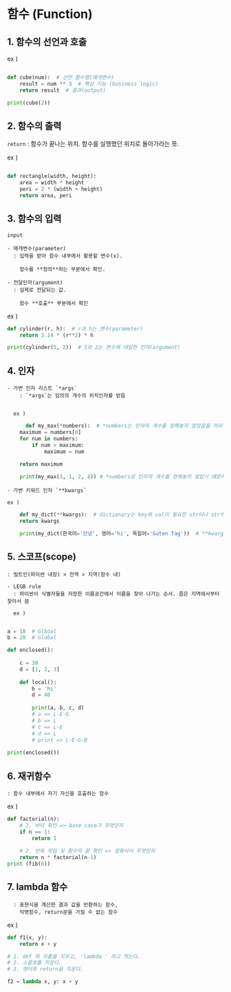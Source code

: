 # 함수 (Function)

## 1. 함수의 선언과 호출

ex )
```python

def cube(num):  # 선언 함수명(매개변수)
    result = num ** 3  # 핵심 기능 (business logic)
    return result  # 결과(output)

print(cube(2))
```
## 2. 함수의 출력

 `return`
    : 함수가 끝나는 위치. 함수를 실행했던 위치로 돌아가라는 뜻.

ex )
```python

def rectangle(width, height):
    area = width * height
    peri = 2 * (width + height)
    return area, peri
```

## 3. 함수의 입력

 `input`
    
    - 매개변수(parameter)
      : 입력을 받아 함수 내부에서 활용할 변수(x).

        함수를 **정의**하는 부분에서 확인. 

    - 전달인자(argument)
      : 실제로 전달되는 값. 
        
        함수 **호출** 부분에서 확인

ex )
```python
def cylinder(r, h):  # r과 h는 변수(parameter)
    return 3.14 * (r**2) * h

print(cylinder(5, 2))  # 5와 2는 변수에 대입한 인자(argument)
```

## 4. 인자

    - 가변 인자 리스트 `*args`
        : `*args`는 임의의 개수의 위치인자를 받음

      
      ex ) 
```python
      def my_max(*numbers):  # *numbers는 인자의 개수를 정해놓지 않았음을 의미
    maximum = numbers[0]
    for num in numbers:
        if num > maximum:
            maximum = num
    
    return maximum

    print(my_max(3, 1, 2, 4)) # *numbers로 인자의 개수를 정해놓지 않았기 때문에, 몇 개를 넣어도 문제가 되지 않음.
```

    - 가변 키워드 인자 `**kwargs`

    ex )
```python
    def my_dict(**kwargs):  # dictionary는 key와 val이 필요한 str이나 str이 아니기 때문에, *가 아닌 **라는 다른 도구가 필요
    return kwargs

    print(my_dict(한국어='안녕', 영어='hi', 독일어='Guten Tag'))  # **kwargs 가 dic의 형태를 받으므로, 입력 역시 dic의 형태를 취함.
```

## 5. 스코프(scope)
    : 빌트인(파이썬 내장) > 전역 > 지역(함수 내) 

    - LEGB rule
      : 파이썬이 식별자들을 저장한 이름공간에서 이름을 찾아 나가는 순서. 좁은 지역에서부터 찾아서 씀

      ex )
```python

a = 10  # Glboal
b = 20  # Global

def enclosed():
    
    c = 30
    d = [1, 2, 3]
    
    def local():
        b = 'hi'
        d = 40  
        
        print(a, b, c, d)
        # a => L-E-G
        # b => L
        # c => L-E
        # d => L
        # print => L-E-G-B
    
print(enclosed())
```

## 6. 재귀함수
    : 함수 내부에서 자기 자신을 호출하는 함수

ex )
```python
def factorial(n):
    # 1. 바닥 확인 => base case가 무엇인지
    if n == 1:
        return 1
    
    # 2. 반복 작업 및 함수의 끝 확인 => 점화식이 무엇인지
    return n * factorial(n-1)
print (fib(6))
```

## 7. lambda 함수
      : 표현식을 계산한 결과 값을 반환하는 함수,
        익명함수, return문을 가질 수 없는 함수

ex )
```python
def f1(x, y):
    return x + y

# 1. def 와 이름을 지우고, 'lambda ' 라고 적는다.
# 2. 소괄호를 지운다.
# 3. 엔터와 return을 지운다.

f2 = lambda x, y: x + y
















